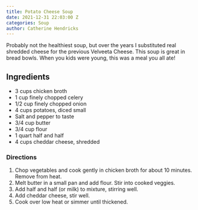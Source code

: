 ```yaml
---
title: Potato Cheese Soup
date: 2021-12-31 22:03:00 Z
categories: Soup
author: Catherine Hendricks
---
```


Probably not the healthiest soup, but over the years I substituted real shredded cheese for the previous Velveeta Cheese. This soup is great in bread bowls. When you kids were young, this was a meal you all ate! 

## Ingredients
* 3 cups chicken broth
* 1 cup finely chopped celery
* 1/2 cup finely chopped onion
* 4 cups potatoes, diced small
* Salt and pepper to taste
* 3/4 cup butter
* 3/4 cup flour
* 1 quart half and half
* 4 cups cheddar cheese, shredded

### Directions
1. Chop vegetables and cook gently in chicken broth for about 10 minutes. Remove from heat.
2. Melt butter in a small pan and add flour. Stir into cooked veggies.
3. Add half and half (or milk) to mixture, stirring well. 
4. Add cheddar cheese, stir well. 
5. Cook over low heat or simmer until thickened. 
